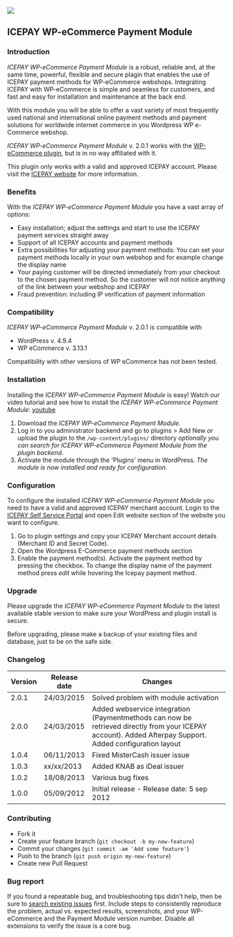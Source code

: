 ![](https://icepay.com/app/themes/icepay/dist/images/logos/logo_icepay.svg)

## ICEPAY WP-eCommerce Payment Module

### Introduction


*ICEPAY WP-eCommerce Payment Module* is a robust, reliable and, at the same time, powerful, flexible and secure plagin that enables the use of ICEPAY payment methods for WP-eCommerce webshops. Integrating ICEPAY with WP-eCommerce is simple and seamless for customers, and fast and easy for installation and maintenance at the back end.
 
With this module you will be able to offer a vast variety of most frequently used national and international online payment methods and payment solutions for worldwide internet commerce in you Wordpress WP e-Commerce webshop.
 
*ICEPAY WP-eCommerce Payment Module* v. 2.0.1 works with the [WP-eCommerce plugin](http://wordpress.org/extend/plugins/wp-e-commerce/), but is in no way affiliated with it.


This plugin only works with a valid and approved ICEPAY account. Please visit the [ICEPAY website](http://www.icepay.com/) for more information.
 
### Benefits
 
With the *ICEPAY WP-eCommerce Payment Module* you have a vast array of options:

* Easy installation; adjust the settings and start to use the ICEPAY payment services straight away
* Support of all ICEPAY accounts and payment methods
* Extra possibilities for adjusting your payment methods: You can set your payment methods locally in your own webshop and for example change the display name
* Your paying customer will be directed immediately from your checkout to the chosen payment method. So the customer will not notice anything of the link between your webshop and ICEPAY
* Fraud prevention: including IP verification of payment information


### Compatibility
 
*ICEPAY WP-eCommerce Payment Module* v. 2.0.1 is compatible with
* WordPress v. 4.9.4
* WP eCommerce v. 3.13.1
 
Compatibility with other versions of WP eCommerce has not been tested.
 
### Installation

Installing the *ICEPAY WP-eCommerce Payment Module* is easy! Watch our video tutorial and see how to install the *ICEPAY WP-eCommerce Payment Module*:
[youtube](https://www.youtube.com/watch?v=FJCEUbAkQaI)

1. Download the *ICEPAY WP-eCommerce Payment Module*.
2. Log in to you administrator backend and go to plugins > Add New *or* upload the plugin to the `/wp-content/plugins/` directory
*optionally you can search for *ICEPAY WP-eCommerce Payment Module* from the plugin backend*.
3. Activate the module through the 'Plugins' menu in WordPress.
 *The module is now installed and ready for configuration.*
 
### Configuration
 
To configure the installed *ICEPAY WP-eCommerce Payment Module* you need to have a valid and approved ICEPAY merchant account. Login to the [ICEPAY Self Service Portal](https://portal.icepay.com/NL/Login) and open Edit website section of the website you want to configure.

1. Go to plugin settings and copy your ICEPAY Merchant account details (Merchant ID and Secret Code).
2. Open the Wordpress E-Commerce payment methods section
3. Enable the payment method(s). Activate the payment method by pressing the checkbox. To change the display name of the payment method press *edit* while hovering the Icepay payment method.

### Upgrade
Please upgrade the *ICEPAY WP-eCommerce Payment Module* to the latest available stable version to make sure your WordPress and plugin install is secure.

Before upgrading, please make a backup of your existing files and database, just to be on the safe side. 

### Changelog

Version      | Release date   | Changes
------------ | -------------- | ------------------------
2.0.1       |24/03/2015 | Solved problem with module activation
2.0.0        | 24/03/2015    | Added webservice integration (Paymentmethods can now be retrieved directly from your ICEPAY account). Added Afterpay Support. Added configuration layout
1.0.4        | 06/11/2013     | Fixed MisterCash issuer issue 
1.0.3       | xx/xx/2013     | Added KNAB as iDeal issuer
1.0.2        | 18/08/2013     | Various bug fixes
1.0.0         | 05/09/2012     | Initial release - Release date: 5 sep 2012

### Contributing

* Fork it
* Create your feature branch (`git checkout -b my-new-feature`)
* Commit your changes (`git commit -am 'Add some feature'`)
* Push to the branch (`git push origin my-new-feature`)
* Create new Pull Request

### Bug report

If you found a repeatable bug, and troubleshooting tips didn't help, then be sure to [search existing issues]( https://github.com/ICEPAY/WP-eCommerce/issues) first. Include steps to consistently reproduce the problem, actual vs. expected results, screenshots, and your WP-eCommerce and the Payment Module version number. Disable all extensions to verify the issue is a core bug.

